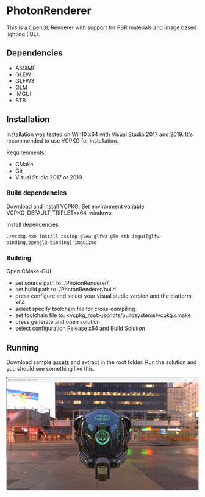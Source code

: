 # PhotonRenderer
This is a OpenGL Renderer with support for PBR materials and image based lighting (IBL).

## Dependencies
- ASSIMP
- GLEW
- GLFW3
- GLM
- IMGUI
- STB

## Installation
Installation was tested on Win10 x64 with Visual Studio 2017 and 2019. It's recommended to use VCPKG for installation.

Requirenments: 
- CMake
- Git
- Visual Studio 2017 or 2019

### Build dependencies
Download and install [VCPKG](https://github.com/microsoft/vcpkg). Set environment variable VCPKG_DEFAULT_TRIPLET=x64-windows.

Install dependencies:
```
./vcpkg.exe install assimp glew glfw3 glm stb imgui[glfw-binding,opengl3-binding] imguizmo
```

### Building
Open CMake-GUI
- set source path to ./PhotonRenderer/
- set build path to ./PhotonRenderer/build
- press configure and select your visual studio version and the platform x64
- select specify toolchain file for cross-compiling
- set toolchain file to: <vcpkg_root>/scripts/buildsystems/vcpkg.cmake
- press generate and open solution
- select configuration Release x64 and Build Solution

## Running
Download sample [assets](https://files.icg.tugraz.at/f/60a18ad065a146e8a997/) and extract in the root folder. Run the solution and you should see something like this.

![Example](images/example.png)

